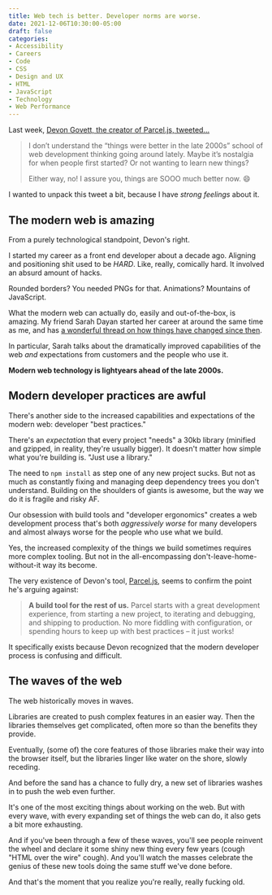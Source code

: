 ```yaml
---
title: Web tech is better. Developer norms are worse.
date: 2021-12-06T10:30:00-05:00
draft: false
categories:
- Accessibility
- Careers
- Code
- CSS
- Design and UX
- HTML
- JavaScript
- Technology
- Web Performance
---
```


Last week, [Devon Govett, the creator of Parcel.js, tweeted...](https://twitter.com/devongovett/status/1467320352745398279)

> I don’t understand the “things were better in the late 2000s” school of web development thinking going around lately. Maybe it’s nostalgia for when people first started? Or not wanting to learn new things?
>
> Either way, no! I assure you, things are SOOO much better now. 😄

I wanted to unpack this tweet a bit, because I have _strong feelings_ about it.

## The modern web is amazing

From a purely technological standpoint, Devon's right.

I started my career as a front end developer about a decade ago. Aligning and positioning shit used to be _HARD_. Like, really, comically hard. It involved an absurd amount of hacks.

Rounded borders? You needed PNGs for that. Animations? Mountains of JavaScript.

What the modern web can actually do, easily and out-of-the-box, is amazing. My friend Sarah Dayan started her career at around the same time as me, and has [a wonderful thread on how things have changed since then](https://twitter.com/frontstuff_io/status/1467551852447379462).

In particular, Sarah talks about the dramatically improved capabilities of the web _and_ expectations from customers and the people who use it.

**Modern web technology is lightyears ahead of the late 2000s.**

## Modern developer practices are awful

There's another side to the increased capabilities and expectations of the modern web: developer "best practices."

There's an _expectation_ that every project "needs" a 30kb library (minified and gzipped, in reality, they're usually bigger). It doesn't matter how simple what you're building is. "Just use a library."

The need to `npm install` as step one of any new project sucks. But not as much as constantly fixing and managing deep dependency trees you don't understand. Building on the shoulders of giants is awesome, but the way we do it is fragile and risky AF.

Our obsession with build tools and "developer ergonomics" creates a web development process that's both _aggressively worse_ for many developers and almost always worse for the people who use what we build.

Yes, the increased complexity of the things we build sometimes requires more complex tooling. But not in the all-encompassing don't-leave-home-without-it way its become.

The very existence of Devon's tool, [Parcel.js](https://parceljs.org/), seems to confirm the point he's arguing against:

> **A build tool for the rest of us.** Parcel starts with a great development experience, from starting a new project, to iterating and debugging, and shipping to production. No more fiddling with configuration, or spending hours to keep up with best practices – it just works!

It specifically exists because Devon recognized that the modern developer process is confusing and difficult.

## The waves of the web

The web historically moves in waves.

Libraries are created to push complex features in an easier way. Then the libraries themselves get complicated, often more so than the benefits they provide.

Eventually, (some of) the core features of those libraries make their way into the browser itself, but the libraries linger like water on the shore, slowly receding. 

And before the sand has a chance to fully dry, a new set of libraries washes in to push the web even further.

It's one of the most exciting things about working on the web. But with every wave, with every expanding set of things the web can do, it also gets a bit more exhausting.

And if you've been through a few of these waves, you'll see people reinvent the wheel and declare it some shiny new thing every few years (cough "HTML over the wire" cough). And you'll watch the masses celebrate the genius of these new tools doing the same stuff we've done before.

And that's the moment that you realize you're really, really fucking old.